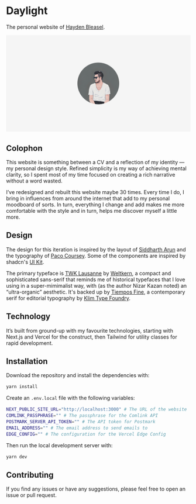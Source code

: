 # Daylight

The personal website of [Hayden Bleasel](https://haydenbleasel.com/).

![Cover Photo](./app/opengraph-image.png)

## Colophon

This website is something between a CV and a reflection of my identity — my personal design style. Refined simplicity is my way of achieving mental clarity, so I spent most of my time focused on creating a rich narrative without a word wasted.

I’ve redesigned and rebuilt this website maybe 30 times. Every time I do, I bring in influences from around the internet that add to my personal moodboard of sorts. In turn, everything I change and add makes me more comfortable with the style and in turn, helps me discover myself a little more.

## Design

The design for this iteration is inspired by the layout of [Siddharth Arun](https://sdrn.co/) and the typography of [Paco Coursey](https://paco.me/). Some of the components are inspired by shadcn's [UI Kit](https://ui.shadcn.com/).

The primary typeface is [TWK Lausanne](https://www.weltkern.com/shop/detail-typeface/lausanne) by [Weltkern](https://www.weltkern.com/), a compact and sophisticated sans-serif that reminds me of historical typefaces that I love using in a super-mimimalist way, with (as the author Nizar Kazan noted) an “ultra-organic” aesthetic. It's backed up by [Tiempos Fine](https://klim.co.nz/retail-fonts/tiempos-fine/), a contemporary serif for editorial typography by [Klim Type Foundry](https://klim.co.nz/).

## Technology

It’s built from ground-up with my favourite technologies, starting with Next.js and Vercel for the construct, then Tailwind for utility classes for rapid development.

## Installation

Download the repository and install the dependencies with:

```sh
yarn install
```

Create an `.env.local` file with the following variables:

```sh
NEXT_PUBLIC_SITE_URL="http://localhost:3000" # The URL of the website
COMLINK_PASSPHRASE="" # The passphrase for the Comlink API
POSTMARK_SERVER_API_TOKEN="" # The API token for Postmark
EMAIL_ADDRESS="" # The email address to send emails to
EDGE_CONFIG="" # The configuration for the Vercel Edge Config
```

Then run the local development server with:

```sh
yarn dev
```

## Contributing

If you find any issues or have any suggestions, please feel free to open an issue or pull request.

